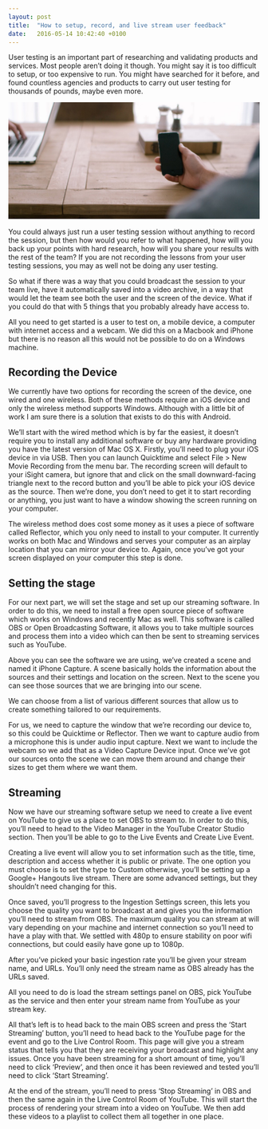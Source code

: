 ```yaml
---
layout: post
title:  "How to setup, record, and live stream user feedback"
date:   2016-05-14 10:42:40 +0100
---
```

User testing is an important part of researching and validating products and services. Most people aren’t doing it though. You might say it is too difficult to setup, or too expensive to run. You might have searched for it before, and found countless agencies and products to carry out user testing for thousands of pounds, maybe even more.

<img src="/assets/live-stream-user-testing.jpg" alt="Photo of a user testing session" class="bordered">

You could always just run a user testing session without anything to record the session, but then how would you refer to what happened, how will you back up your points with hard research, how will you share your results with the rest of the team? If you are not recording the lessons from your user testing sessions, you may as well not be doing any user testing.

So what if there was a way that you could broadcast the session to your team live, have it automatically saved into a video archive, in a way that would let the team see both the user and the screen of the device. What if you could do that with 5 things that you probably already have access to.

All you need to get started is a user to test on, a mobile device, a computer with internet access and a webcam. We did this on a Macbook and iPhone but there is no reason all this would not be possible to do on a Windows machine.

## Recording the Device
We currently have two options for recording the screen of the device, one wired and one wireless. Both of these methods require an iOS device and only the wireless method supports Windows. Although with a little bit of work I am sure there is a solution that exists to do this with Android.

We’ll start with the wired method which is by far the easiest, it doesn’t require you to install any additional software or buy any hardware providing you have the latest version of Mac OS X. Firstly, you’ll need to plug your iOS device in via USB. Then you can launch Quicktime and select File > New Movie Recording from the menu bar. The recording screen will default to your iSight camera, but ignore that and click on the small downward-facing triangle next to the record button and you’ll be able to pick your iOS device as the source. Then we’re done, you don’t need to get it to start recording or anything, you just want to have a window showing the screen running on your computer.

The wireless method does cost some money as it uses a piece of software called Reflector, which you only need to install to your computer. It currently works on both Mac and Windows and serves your computer as an airplay location that you can mirror your device to. Again, once you’ve got your screen displayed on your computer this step is done.

## Setting the stage
For our next part, we will set the stage and set up our streaming software. In order to do this, we need to install a free open source piece of software which works on Windows and recently Mac as well. This software is called OBS or Open Broadcasting Software, it allows you to take multiple sources and process them into a video which can then be sent to streaming services such as YouTube.

Above you can see the software we are using, we’ve created a scene and named it iPhone Capture. A scene basically holds the information about the sources and their settings and location on the screen. Next to the scene you can see those sources that we are bringing into our scene.

We can choose from a list of various different sources that allow us to create something tailored to our requirements.

For us, we need to capture the window that we’re recording our device to, so this could be Quicktime or Reflector. Then we want to capture audio from a microphone this is under audio input capture. Next we want to include the webcam so we add that as a Video Capture Device input. Once we’ve got our sources onto the scene we can move them around and change their sizes to get them where we want them.

## Streaming
Now we have our streaming software setup we need to create a live event on YouTube to give us a place to set OBS to stream to. In order to do this, you’ll need to head to the Video Manager in the YouTube Creator Studio section. Then you’ll be able to go to the Live Events and Create Live Event.

Creating a live event will allow you to set information such as the title, time, description and access whether it is public or private. The one option you must choose is to set the type to Custom otherwise, you’ll be setting up a Google+ Hangouts live stream. There are some advanced settings, but they shouldn’t need changing for this.

Once saved, you’ll progress to the Ingestion Settings screen, this lets you choose the quality you want to broadcast at and gives you the information you’ll need to stream from OBS. The maximum quality you can stream at will vary depending on your machine and internet connection so you’ll need to have a play with that. We settled with 480p to ensure stability on poor wifi connections, but could easily have gone up to 1080p.

After you’ve picked your basic ingestion rate you’ll be given your stream name, and URLs. You’ll only need the stream name as OBS already has the URLs saved.

All you need to do is load the stream settings panel on OBS, pick YouTube as the service and then enter your stream name from YouTube as your stream key.

All that’s left is to head back to the main OBS screen and press the ‘Start Streaming’ button, you’ll need to head back to the YouTube page for the event and go to the Live Control Room. This page will give you a stream status that tells you that they are receiving your broadcast and highlight any issues. Once you have been streaming for a short amount of time, you’ll need to click ‘Preview’, and then once it has been reviewed and tested you’ll need to click ‘Start Streaming’.

At the end of the stream, you’ll need to press ‘Stop Streaming’ in OBS and then the same again in the Live Control Room of YouTube. This will start the process of rendering your stream into a video on YouTube. We then add these videos to a playlist to collect them all together in one place.
